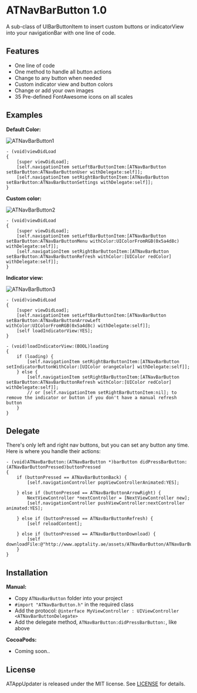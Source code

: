# ATNavBarButton 1.0
A sub-class of UIBarButtonItem to insert custom buttons or indicatorView into your navigationBar with one line of code.

## Features

- One line of code
- One method to handle all button actions
- Change to any button when needed
- Custom indicator view and button colors
- Change or add your own images
- 35 Pre-defined FontAwesome icons on all scales

## Examples

**Default Color:**

![ATNavBarButton1](http://apptality.ae/assets/ATNavBarButton/ATNavBarButton-1.png)
````objc
- (void)viewDidLoad
{
    [super viewDidLoad];
    [self.navigationItem setLeftBarButtonItem:[ATNavBarButton setBarButton:ATNavBarButtonUser withDelegate:self]];
    [self.navigationItem setRightBarButtonItem:[ATNavBarButton setBarButton:ATNavBarButtonSettings withDelegate:self]];
}
````

**Custom color:**

![ATNavBarButton2](http://apptality.ae/assets/ATNavBarButton/ATNavBarButton-2.png)
````objc
- (void)viewDidLoad
{
    [super viewDidLoad];
    [self.navigationItem setLeftBarButtonItem:[ATNavBarButton setBarButton:ATNavBarButtonMenu withColor:UIColorFromRGB(0x5a4d8c) withDelegate:self]];
    [self.navigationItem setRightBarButtonItem:[ATNavBarButton setBarButton:ATNavBarButtonRefresh withColor:[UIColor redColor] withDelegate:self]];
}
````

**Indicator view:**

![ATNavBarButton3](http://apptality.ae/assets/ATNavBarButton/ATNavBarButton-3.png)
````objc
- (void)viewDidLoad
{
    [super viewDidLoad];
    [self.navigationItem setLeftBarButtonItem:[ATNavBarButton setBarButton:ATNavBarButtonArrowLeft withColor:UIColorFromRGB(0x5a4d8c) withDelegate:self]];
    [self loadIndicatorView:YES];
}

- (void)loadIndicatorView:(BOOL)loading
{
    if (loading) {
        [self.navigationItem setRightBarButtonItem:[ATNavBarButton setIndicatorButtonWithColor:[UIColor orangeColor] withDelegate:self]];
    } else {
        [self.navigationItem setRightBarButtonItem:[ATNavBarButton setBarButton:ATNavBarButtonRefresh withColor:[UIColor redColor] withDelegate:self]];
        // or [self.navigationItem setRightBarButtonItem:nil]; to remove the indicator or button if you don't have a manual refresh button
    }
}
````

## Delegate

There's only left and right nav buttons, but you can set any button any time. Here is where you handle their actions:
````objc
- (void)ATNavBarButton:(ATNavBarButton *)barButton didPressBarButton:(ATNavBarButtonPressed)buttonPressed
{
    if (buttonPressed == ATNavBarButtonBack) {
        [self.navigationController popViewControllerAnimated:YES];
        
    } else if (buttonPressed == ATNavBarButtonArrowRight) {
        NextViewController *nextController = [NextViewController new];
        [self.navigationController pushViewController:nextController animated:YES];
        
    } else if (buttonPressed == ATNavBarButtonRefresh) {
        [self reloadContent];
        
    } else if (buttonPressed == ATNavBarButtonDownload) {
        [self downloadFile:@"http://www.apptality.ae/assets/ATNavBarButton/ATNavBarButton1.png"];
    }
}
````

## Installation

**Manual:**

- Copy `ATNavBarButton` folder into your project
- `#import "ATNavBarButton.h"` in the required class
- Add the protocol: `@interface MyViewController : UIViewController <ATNavBarButtonDelegate>`
- Add the delegate method, `ATNavBarButton:didPressBarButton:`, like above

**CocoaPods:**

- Coming soon..

## License

ATAppUpdater is released under the MIT license. See [LICENSE](https://github.com/apptality/ATNavBarButton/blob/master/LICENSE.md) for details.
